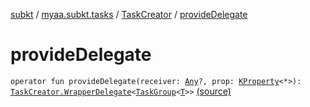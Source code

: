 [subkt](../../index.md) / [myaa.subkt.tasks](../index.md) / [TaskCreator](index.md) / [provideDelegate](./provide-delegate.md)

# provideDelegate

`operator fun provideDelegate(receiver: `[`Any`](https://kotlinlang.org/api/latest/jvm/stdlib/kotlin/-any/index.html)`?, prop: `[`KProperty`](https://kotlinlang.org/api/latest/jvm/stdlib/kotlin.reflect/-k-property/index.html)`<*>): `[`TaskCreator.WrapperDelegate`](-wrapper-delegate/index.md)`<`[`TaskGroup`](../-task-group/index.md)`<`[`T`](index.md#T)`>>` [(source)](https://github.com/Myaamori/SubKt/blob/0.1.4/src/main/kotlin/myaa/subkt/tasks/tasks.kt#L247)